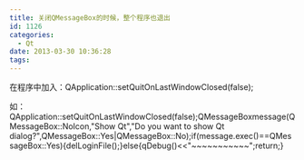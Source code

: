 ```yaml
---
title: 关闭QMessageBox的时候，整个程序也退出
id: 1126
categories:
  - Qt
date: 2013-03-30 10:36:28
tags:
---
```


在程序中加入：QApplication::setQuitOnLastWindowClosed(false);

如：
QApplication::setQuitOnLastWindowClosed(false);QMessageBoxmessage(QMessageBox::NoIcon,"Show Qt","Do you want to show Qt dialog?",QMessageBox::Yes|QMessageBox::No);if(message.exec()==QMessageBox::Yes){delLoginFile();}else{qDebug()<<"~~~~~~~~~~~";return;}